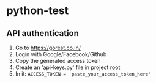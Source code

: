 # python-test

## API authentication
1. Go to https://gorest.co.in/
2. Login with Google/Facebook/Github
3. Copy the generated access token
4. Create an 'api-keys.py' file in project root
5. In it: `ACCESS_TOKEN = 'paste_your_access_token_here'`
